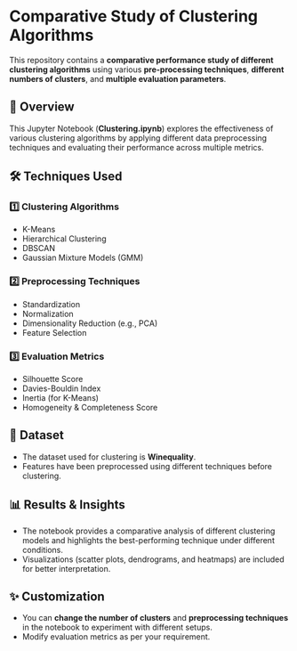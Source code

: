# Comparative Study of Clustering Algorithms

This repository contains a **comparative performance study of different clustering algorithms** using various **pre-processing techniques**, **different numbers of clusters**, and **multiple evaluation parameters**.

## 📌 Overview
This Jupyter Notebook (**Clustering.ipynb**) explores the effectiveness of various clustering algorithms by applying different data preprocessing techniques and evaluating their performance across multiple metrics.

## 🛠️ Techniques Used
### 1️⃣ **Clustering Algorithms**
- K-Means
- Hierarchical Clustering
- DBSCAN
- Gaussian Mixture Models (GMM)

### 2️⃣ **Preprocessing Techniques**
- Standardization
- Normalization
- Dimensionality Reduction (e.g., PCA)
- Feature Selection

### 3️⃣ **Evaluation Metrics**
- Silhouette Score
- Davies-Bouldin Index
- Inertia (for K-Means)
- Homogeneity & Completeness Score

## 📂 Dataset
- The dataset used for clustering is **Winequality**.
- Features have been preprocessed using different techniques before clustering.


## 📊 Results & Insights
- The notebook provides a comparative analysis of different clustering models and highlights the best-performing technique under different conditions.
- Visualizations (scatter plots, dendrograms, and heatmaps) are included for better interpretation.

## ✨ Customization
- You can **change the number of clusters** and **preprocessing techniques** in the notebook to experiment with different setups.
- Modify evaluation metrics as per your requirement.
